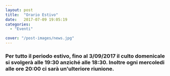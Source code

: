 ```yaml
---
layout: post
title:  "Orario Estivo"
date:   2017-07-09 19:05:19
categories:
  - "Eventi"

cover: "/post-images/news.jpg"
---
```

<h3>Per tutto il periodo estivo, fino al 3/09/2017 il culto domenicale si svolgerà alle 19:30 anziché alle 18:30. Inoltre ogni mercoledi alle ore 20:00 ci sarà un'ulteriore riunione.</h3>